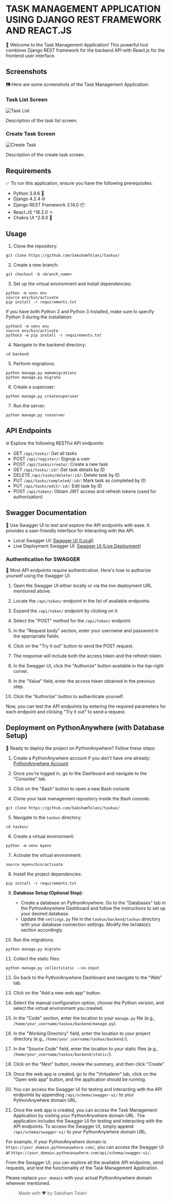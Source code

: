 # TASK MANAGEMENT APPLICATION USING DJANGO REST FRAMEWORK AND REACT.JS

🚀 Welcome to the Task Management Application! This powerful tool combines Django REST framework for the backend API with React.js for the frontend user interface.

## Screenshots

📷 Here are some screenshots of the Task Management Application:

### Task List Screen

![Task List]([https://res.cloudinary.com/sakshamtolani/image/upload/v1696760103/ss1_p1vcgu.png])

Description of the task list screen.

### Create Task Screen

![Create Task]([https://res.cloudinary.com/sakshamtolani/image/upload/v1696760102/ss2_hpeksz.png])

Description of the create task screen.

## Requirements

✅ To run this application, ensure you have the following prerequisites:

- Python 3.9.6 🐍
- Django 4.2.4 🌐
- Django REST Framework 3.14.0 📦
- React.JS ^18.2.0 ⚛️
- Chakra UI ^2.8.0 💅

## Usage

1. Clone the repository:

```shell
git clone https://github.com/SakshamTolani/taskux/
```

2. Create a new branch:

```shell
git checkout -b <branch_name>
```

3. Set up the virtual environment and install dependencies:

```shell
python -m venv env
source env/bin/activate
pip install -r requirements.txt
```

If you have both Python 2 and Python 3 installed, make sure to specify Python 3 during the installation:

```shell
python3 -m venv env
source env/bin/activate
python3 -m pip install -r requirements.txt
```

4. Navigate to the backend directory:

```shell
cd backend
```

5. Perform migrations:

```shell
python manage.py makemigrations
python manage.py migrate
```

6. Create a superuser:

```shell
python manage.py createsuperuser
```

7. Run the server:

```shell
python manage.py runserver
```

## API Endpoints

🌐 Explore the following RESTful API endpoints:

- GET `/api/tasks/`: Get all tasks
- POST `/api/register/`: Signup a user
- POST `/api/tasks/create/`: Create a new task
- GET `/api/tasks/:id/`: Get task details by ID
- DELETE `/api/tasks/delete/:id/`: Delete task by ID
- PUT `/api/tasks/completed/:id/`: Mark task as completed by ID
- PUT `/api/tasks/edit/:id/`: Edit task by ID
- POST `/api/token/`: Obtain JWT access and refresh tokens (used for authorization)

## Swagger Documentation

📖 Use Swagger UI to test and explore the API endpoints with ease. It provides a user-friendly interface for interacting with the API.

- Local Swagger UI: [Swagger UI (Local)](https://127.0.0.1:8000/api/schema/swagger-ui/)
- Live Deployment Swagger UI: [Swagger UI (Live Deployment)](https://taskux.pythonanywhere.com/api/schema/swagger-ui/)

### Authentication for SWAGGER

🔐 Most API endpoints require authentication. Here's how to authorize yourself using the Swagger UI:

1. Open the Swagger UI either locally or via the live deployment URL mentioned above.

2. Locate the `/api/token/` endpoint in the list of available endpoints.

3. Expand the `/api/token/` endpoint by clicking on it.

4. Select the "POST" method for the `/api/token/` endpoint.

5. In the "Request body" section, enter your username and password in the appropriate fields.

6. Click on the "Try it out" button to send the POST request.

7. The response will include both the access token and the refresh token.

8. In the Swagger UI, click the "Authorize" button available in the top-right corner.

9. In the "Value" field, enter the access token obtained in the previous step.

10. Click the "Authorize" button to authenticate yourself.

Now, you can test the API endpoints by entering the required parameters for each endpoint and clicking "Try it out" to send a request.

## Deployment on PythonAnywhere (with Database Setup)

💼 Ready to deploy the project on PythonAnywhere? Follow these steps:

1. Create a PythonAnywhere account if you don't have one already: [PythonAnywhere Account](https://www.pythonanywhere.com/)

2. Once you're logged in, go to the Dashboard and navigate to the "Consoles" tab.

3. Click on the "Bash" button to open a new Bash console.

4. Clone your task management repository inside the Bash console:

```shell
git clone https://github.com/SakshamTolani/taskux/
```

5. Navigate to the `taskux` directory:

```shell
cd taskux/
```

6. Create a virtual environment:

```shell
python -m venv myenv
```

7. Activate the virtual environment:

```shell
source myenv/bin/activate
```

8. Install the project dependencies:

```shell
pip install -r requirements.txt
```

9. **Database Setup (Optional Step):**
   - Create a database on PythonAnywhere. Go to the "Databases" tab in the PythonAnywhere Dashboard and follow the instructions to set up your desired database.
   - Update the `settings.py` file in the `taskux/backend/taskux` directory with your database connection settings. Modify the `DATABASES` section accordingly.

10. Run the migrations:

```shell
python manage.py migrate
```

11. Collect the static files:

```shell
python manage.py collectstatic --no-input
```

12. Go back to the PythonAnywhere Dashboard and navigate to the "Web" tab.

13. Click on the "Add a new web app" button.

14. Select the manual configuration option, choose the Python version, and select the virtual environment you created.

15. In the "Code" section, enter the location to your `manage.py` file (e.g., `/home/your_username/taskux/backend/manage.py`).

16. In the "Working Directory" field, enter the location to your project directory (e.g., `/home/your_username/taskux/backend/`).

17. In the "Source Code" field, enter the location to your static files (e.g., `/home/your_username/taskux/backend/static/`).

18. Click on the "Next" button, review the summary, and then click "Create".

19. Once the web app is created, go to the "Virtualenv" tab, click on the "Open web app" button, and the application should be running.

20. You can access the Swagger UI for testing and interacting with the API endpoints by appending `/api/schema/swagger-ui/` to your PythonAnywhere domain URL.

21. Once the web app is created, you can access the Task Management Application by visiting your PythonAnywhere domain URL. The application includes the Swagger UI for testing and interacting with the API endpoints. To access the Swagger UI, simply append `/api/schema/swagger-ui/` to your PythonAnywhere domain URL.

For example, if your PythonAnywhere domain is `https://your_domain.pythonanywhere.com/`, you can access the Swagger UI at `https://your_domain.pythonanywhere.com/api/schema/swagger-ui/`.

From the Swagger UI, you can explore all the available API endpoints, send requests, and test the functionality of the Task Management Application.

Please replace `your_domain` with your actual PythonAnywhere domain wherever mentioned.

> Made with ❤️ by Saksham Tolani
